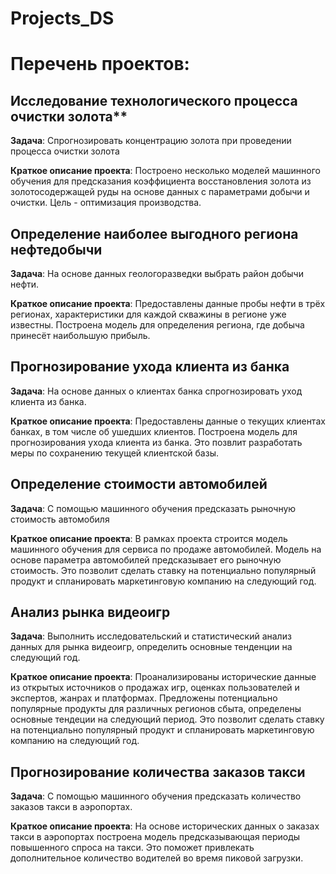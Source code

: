 # Projects_DS

# Перечень проектов:


## Исследование технологического процесса очистки золота**

**Задача**: 
Спрогнозировать концентрацию золота при проведении процесса очистки золота

**Краткое описание проекта**:
Построено несколько моделей машинного обучения для предсказания коэффициента восстановления золота из золотосодержащей руды на основе данных с параметрами добычи и очистки.
Цель - оптимизация производства. 


## Определение наиболее выгодного региона нефтедобычи

**Задача**:
На основе данных геологоразведки выбрать район добычи нефти.

**Краткое описание проекта**:
Предоставлены данные пробы нефти в трёх регионах, характеристики для каждой скважины в регионе уже известны. 
Построена модель для определения региона, где добыча принесёт наибольшую прибыль.


## Прогнозирование ухода клиента из банка

**Задача**:
На основе данных о клиентах банка спрогнозировать уход клиента из банка.

**Краткое описание проекта**:
Предоставлены данные о текущих клиентах банках, в том числе об ушедших клиентов.
Построена модель для прогнозирования ухода клиента из банка.
Это позвлит разработать меры по сохранению текущей клиентской базы.


## Определение стоимости автомобилей

**Задача**:
С помощью машинного обучения предсказать рыночную стоимость автомобиля

**Краткое описание проекта**:
В рамках проекта строится модель машинного обучения для сервиса по продаже автомобилей. 
Модель на основе параметра автомобилей предсказывает его рыночную стоимость.
Это позволит сделать ставку на потенциально популярный продукт и спланировать маркетинговую компанию на следующий год.


## Анализ рынка видеоигр

**Задача**:
Выполнить исследовательский и статистический анализ данных для рынка видеоигр, определить основные тенденции на следующий год. 

**Краткое описание проекта**:
Проанализированы исторические данные из открытых источников о продажах игр, оценках пользователей и экспертов, жанрах и платформах.
Предложены потенциально популярные продукты для различных регионов сбыта, определены основные тендеции на следующий период.
Это позволит сделать ставку на потенциально популярный продукт и спланировать маркетинговую компанию на следующий год.


## Прогнозирование количества заказов такси

**Задача**:
С помощью машинного обучения предсказать количество заказов такси в аэропортах.

**Краткое описание проекта**:
На основе исторических данных о заказах такси в аэропортах построена модель предсказывающая периоды повышенного спроса на такси.
Это поможет привлекать дополнительное количество водителей во время пиковой загрузки.



